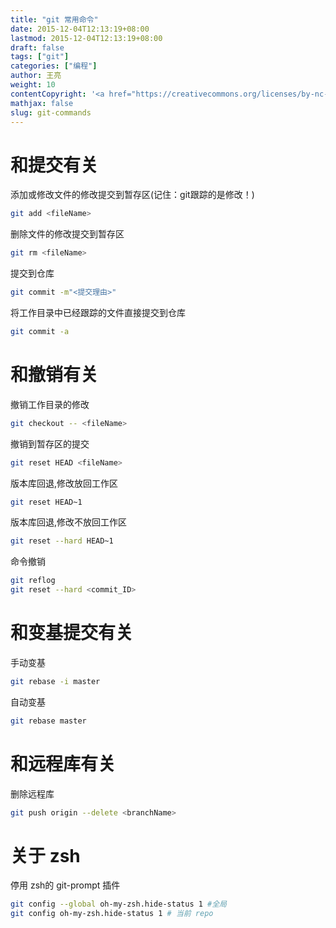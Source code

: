 ```yaml
---
title: "git 常用命令"
date: 2015-12-04T12:13:19+08:00
lastmod: 2015-12-04T12:13:19+08:00
draft: false
tags: ["git"]
categories: ["编程"]
author: 王亮
weight: 10
contentCopyright: '<a href="https://creativecommons.org/licenses/by-nc-sa/4.0/deed.zh" rel="noopener" target="_blank">CC 4.0</a>'
mathjax: false
slug: git-commands
---
```


# 和提交有关

添加或修改文件的修改提交到暂存区(记住：git跟踪的是修改！)

```bash
git add <fileName>
```

删除文件的修改提交到暂存区

```bash
git rm <fileName>
```

提交到仓库

```bash
git commit -m"<提交理由>"
```

将工作目录中已经跟踪的文件直接提交到仓库

```bash
git commit -a
```

# 和撤销有关

撤销工作目录的修改

```bash
git checkout -- <fileName>
```

撤销到暂存区的提交

```bash
git reset HEAD <fileName>
```

版本库回退,修改放回工作区

```bash
git reset HEAD~1
```

版本库回退,修改不放回工作区

```bash
git reset --hard HEAD~1
```

命令撤销

```bash
git reflog
git reset --hard <commit_ID>
```

# 和变基提交有关

手动变基

```bash
git rebase -i master
```

自动变基

```bash
git rebase master
```

# 和远程库有关

删除远程库

```bash
git push origin --delete <branchName>
```

# 关于 zsh

停用 zsh的 git-prompt 插件

```bash
git config --global oh-my-zsh.hide-status 1 #全局
git config oh-my-zsh.hide-status 1 # 当前 repo
```
